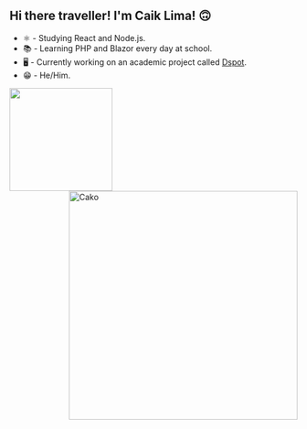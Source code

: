 ## Hi there traveller! I'm Caik Lima! 🙃

<div>
  
  <div style="display:flex_box;">
    <ul>
      <li> ⚛️ - Studying React and Node.js.</li>
      <li> 📚 - Learning PHP and Blazor every day at school.</li>
      <li> 🖥️ - Currently working on an academic project called <a href="https://github.com/Caik0/Dspot-Project">Dspot</a>.</li>
      <li> 😁 - He/Him.</li>
    </ul>

  </div>
  
  <img height="180em" src="https://github-readme-stats.vercel.app/api/top-langs/?username=Caik0&layout=compact&theme=cobalt"/> <img  height="400em" align="right" alt="Cako" src="https://cdn.discordapp.com/attachments/1212942556212764742/1261935090905124864/ae1a3228917786b1c62c8f4ee9a827fe.gif?ex=6694c423&is=669372a3&hm=b8fe3618b54edfde627fb59bd5f2f9b3474b5e558e5109f486addba7ce69c51b&"/>
</div>


##

